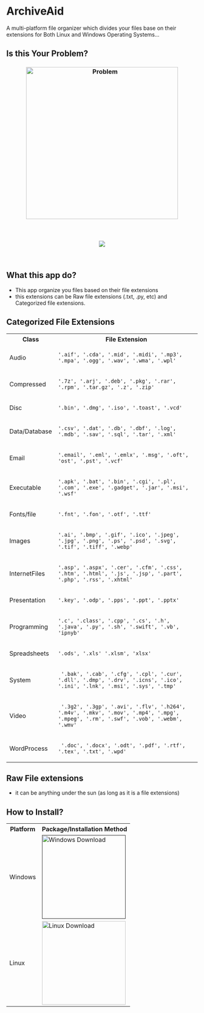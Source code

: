 # ArchiveAid
A multi-platform file organizer which divides your files base on their extensions for Both Linux and Windows Operating Systems...

## Is this Your Problem?
<h3 align="center">
<img align="center" alt="Problem" width="400" src="https://pbs.twimg.com/media/E0KNR2IVkAEco8b?format=png&name=900x900">
</h3> <br>

<h3 align="center">
  <img src="https://readme-typing-svg.herokuapp.com?font=Poppins&pause=1000&color=F70C12&random=false&width=435&lines=WORRY+NO+MORE%2C+ARCHIVE%2FAID+is+HERE!" />
</h3> <br>

## What this app do?
- This app organize you files based on their file extensions
- this extensions can be Raw file extensions (.txt, .py, etc) and Categorized file extensions. 

## Categorized File Extensions
<table>
  <tr>
    <th>Class</th>
    <th>File Extension</th>
  </tr>
  <tr>
    <td>Audio</td>
    <td>
      <p><code>'.aif', '.cda', '.mid', '.midi', '.mp3', '.mpa', '.ogg', '.wav', '.wma', '.wpl'</code></p>
  </tr>
    <td>Compressed</td>
    <td>
      <p><code>'.7z', '.arj', '.deb', '.pkg', '.rar', '.rpm', '.tar.gz', '.z', '.zip'</code></p>
  </tr>
  <td> Disc </td>
    <td>
      <p><code>'.bin', '.dmg', '.iso', '.toast', '.vcd'</code></p>
  </tr>
  <td> Data/Database </td>
    <td>
      <p><code>'.csv', '.dat', '.db', '.dbf', '.log', '.mdb', '.sav', '.sql', '.tar', '.xml'</code></p>
  </tr>
  <td>  Email </td>
    <td>
      <p><code>'.email', '.eml', '.emlx', '.msg', '.oft', 'ost', '.pst', '.vcf' </code></p>
  </tr>
  <td> Executable </td>
    <td>
      <p><code>'.apk', '.bat', '.bin', '.cgi', '.pl', '.com', '.exe', '.gadget', '.jar', '.msi', '.wsf'</code></p>
  </tr>
  <td> Fonts/file </td>
    <td>
      <p><code>'.fnt', '.fon', '.otf', '.ttf'</code></p>
  </tr>
    <td> Images </td>
    <td>
      <p><code>'.ai', '.bmp', '.gif', '.ico', '.jpeg', '.jpg', '.png', '.ps', '.psd', '.svg', '.tif', '.tiff', '.webp'</code></p>
  </tr>
  <td> InternetFiles </td>
    <td>
      <p><code>'.asp', '.aspx', '.cer', '.cfm', '.css', '.htm', '.html', '.js', '.jsp', '.part', '.php', '.rss', '.xhtml' </code></p>
  </tr>
  <td> Presentation </td>
    <td>
      <p><code>'.key', '.odp', '.pps', '.ppt', '.pptx' </code></p>
  </tr>
  <td> Programming </td>
    <td>
      <p><code>'.c', '.class', '.cpp', '.cs', '.h', '.java', '.py', '.sh', '.swift', '.vb', 'ipnyb'</code></p>
  </tr>
  <td> Spreadsheets </td>
    <td>
      <p><code>'.ods', '.xls' '.xlsm', 'xlsx'</code></p>
  </tr>
  <td>  System  </td>
    <td>
      <p><code> '.bak', '.cab', '.cfg', '.cpl', '.cur', '.dll', '.dmp', '.drv', '.icns', '.ico', '.ini', '.lnk', '.msi', '.sys', '.tmp'</code></p>
  </tr>
  <td>  Video </td>
    <td>
      <p><code> '.3g2', '.3gp', '.avi', '.flv', '.h264', '.m4v', '.mkv', '.mov', '.mp4', '.mpg', '.mpeg', '.rm', '.swf', '.vob', '.webm', '.wmv'</code></p>
  </tr>
  <td>  WordProcess </td>
    <td>
      <p><code> '.doc', '.docx', '.odt', '.pdf', '.rtf', '.tex', '.txt', '.wpd' </code></p>
  </tr>
</table>

## Raw File extensions
- it can be anything under the sun (as long as it is a file extensions)

## How to Install?
<table>
  <tr>
    <th>Platform</th>
    <th>Package/Installation Method</th>
  </tr>
  <tr>
    <td>Windows</td>
    <td>
      <a href="">
        <img width="220" alt="Windows Download" src="https://get.todoist.help/hc/article_attachments/4403191721234/WindowsButton.svg">
      </a>
  </tr>
    <td>Linux</td>
    <td>
      <a href="https://downgit.evecalm.com/#/home?url=https://github.com/KurtyMittens/ArchiveAid/tree/main/LINUX">
        <img width="220" alt="Linux Download" src="https://openclipart.org/image/2000px/201887">
      </a>
    </td>
  </tr>
</table>
